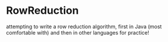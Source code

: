 # RowReduction
attempting to write a row reduction algorithm, first in Java (most comfortable with) and then in other languages for practice!
